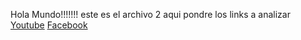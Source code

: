 Hola Mundo!!!!!!!
este es el archivo 2
aqui pondre los links a analizar 
[Youtube](https://www.youtube.com/watch?v=_Kqtj14rxes)
[Facebook](https://www.facebook.com/roxysolano)

